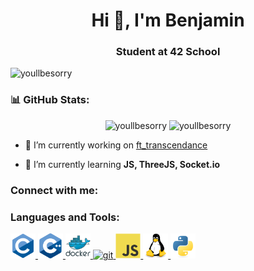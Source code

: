 <h1 align="center">Hi 👋, I'm Benjamin</h1>
<h3 align="center">Student at 42 School</h3>

<p align="left"> <img src="https://komarev.com/ghpvc/?username=youllbesorry&label=Profile%20views&color=0e75b6&style=flat" alt="youllbesorry" /> </p>

### 📊 GitHub Stats:
  <p align="center">
    <img src="https://github-readme-stats.vercel.app/api?username=youllbesorry&show_icons=true&theme=radical&locale=en" alt="youllbesorry" />
    <img src="https://github-readme-stats.vercel.app/api/top-langs?username=youllbesorry&show_icons=true&theme=radical&locale=en&layout=compact" alt="youllbesorry" height="195">
  </p>

- 🔭 I’m currently working on [ft_transcendance](https://github.com/TheTerror-coder/ft_transcendance)

- 🌱 I’m currently learning **JS, ThreeJS, Socket.io**

<h3 align="left">Connect with me:</h3>
<p align="left">
</p>

<h3 align="left">Languages and Tools:</h3>
<p align="left"> <a href="https://www.cprogramming.com/" target="_blank" rel="noreferrer"> <img src="https://raw.githubusercontent.com/devicons/devicon/master/icons/c/c-original.svg" alt="c" width="40" height="40"/> </a> <a href="https://www.w3schools.com/cpp/" target="_blank" rel="noreferrer"> <img src="https://raw.githubusercontent.com/devicons/devicon/master/icons/cplusplus/cplusplus-original.svg" alt="cplusplus" width="40" height="40"/> </a> <a href="https://www.docker.com/" target="_blank" rel="noreferrer"> <img src="https://raw.githubusercontent.com/devicons/devicon/master/icons/docker/docker-original-wordmark.svg" alt="docker" width="40" height="40"/> </a> <a href="https://git-scm.com/" target="_blank" rel="noreferrer"> <img src="https://www.vectorlogo.zone/logos/git-scm/git-scm-icon.svg" alt="git" width="40" height="40"/> </a> <a href="https://developer.mozilla.org/en-US/docs/Web/JavaScript" target="_blank" rel="noreferrer"> <img src="https://raw.githubusercontent.com/devicons/devicon/master/icons/javascript/javascript-original.svg" alt="javascript" width="40" height="40"/> </a> <a href="https://www.linux.org/" target="_blank" rel="noreferrer"> <img src="https://raw.githubusercontent.com/devicons/devicon/master/icons/linux/linux-original.svg" alt="linux" width="40" height="40"/> </a> <a href="https://www.python.org" target="_blank" rel="noreferrer"> <img src="https://raw.githubusercontent.com/devicons/devicon/master/icons/python/python-original.svg" alt="python" width="40" height="40"/> </a> </p>


